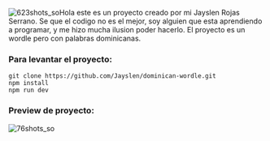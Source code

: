 ![623shots_so](https://github.com/Jayslen/latinled/assets/122827918/5876c2d0-ada5-451b-ba30-98137e135f7f)Hola este es un proyecto creado por mi Jayslen Rojas Serrano.
Se que el codigo no es el mejor, soy alguien que esta aprendiendo a programar, y me hizo mucha ilusion poder hacerlo.
El proyecto es un wordle pero con palabras dominicanas.
 
### Para levantar el proyecto:
```
git clone https://github.com/Jayslen/dominican-wordle.git
npm install
npm run dev
```
### Preview de proyecto:



![76shots_so](https://github.com/Jayslen/latinled/assets/122827918/57e29a2e-921e-46e4-ad33-98493c1f4d3d)
